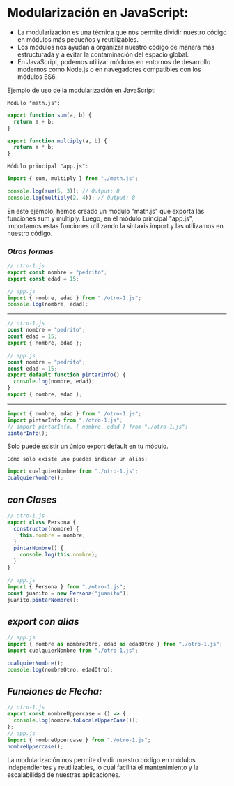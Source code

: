 # Modularización en JavaScript:

- La modularización es una técnica que nos permite dividir nuestro código en módulos más pequeños y reutilizables.
- Los módulos nos ayudan a organizar nuestro código de manera más estructurada y a evitar la contaminación del espacio global.
- En JavaScript, podemos utilizar módulos en entornos de desarrollo modernos como Node.js o en navegadores compatibles con los módulos ES6.

Ejemplo de uso de la modularización en JavaScript:

`Módulo "math.js":`

```js
export function sum(a, b) {
  return a + b;
}

export function multiply(a, b) {
  return a * b;
}
```

`Módulo principal "app.js":`

```js
import { sum, multiply } from "./math.js";

console.log(sum(5, 3)); // Output: 8
console.log(multiply(2, 4)); // Output: 8
```

En este ejemplo, hemos creado un módulo "math.js" que exporta las funciones sum y multiply. Luego, en el módulo principal "app.js", importamos estas funciones utilizando la sintaxis import y las utilizamos en nuestro código.

### _Otras formas_

```js
// otro-1.js
export const nombre = "pedrito";
export const edad = 15;

// app.js
import { nombre, edad } from "./otro-1.js";
console.log(nombre, edad);
```
---

```js
// otro-1.js
const nombre = "pedrito";
const edad = 15;
export { nombre, edad };
```

```js
// app.js
const nombre = "pedrito";
const edad = 15;
export default function pintarInfo() {
  console.log(nombre, edad);
}
export { nombre, edad };
```
---

```js
import { nombre, edad } from "./otro-1.js";
import pintarInfo from "./otro-1.js";
// import pintarInfo, { nombre, edad } from "./otro-1.js";
pintarInfo();
```
Solo puede existir un único export default en tu módulo.

`Cómo solo existe uno puedes indicar un alias:`

```js
import cualquierNombre from "./otro-1.js";
cualquierNombre();
```

## _con Clases_

```js
// otro-1.js
export class Persona {
  constructor(nombre) {
    this.nombre = nombre;
  }
  pintarNombre() {
    console.log(this.nombre);
  }
}
```

```js
// app.js
import { Persona } from "./otro-1.js";
const juanito = new Persona("juanito");
juanito.pintarNombre();
```

## _export con alias_

```js
// app.js
import { nombre as nombreOtro, edad as edadOtro } from "./otro-1.js";
import cualquierNombre from "./otro-1.js";

cualquierNombre();
console.log(nombreOtro, edadOtro);
```

## _Funciones de Flecha:_

```js
// otro-1.js
export const nombreUppercase = () => {
  console.log(nombre.toLocaleUpperCase());
};
// app.js
import { nombreUppercase } from "./otro-1.js";
nombreUppercase();
```

La modularización nos permite dividir nuestro código en módulos independientes y reutilizables, lo cual facilita el mantenimiento y la escalabilidad de nuestras aplicaciones.
